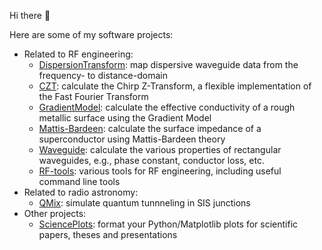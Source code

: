 Hi there 👋

Here are some of my software projects:

- Related to RF engineering:
    - [DispersionTransform](https://github.com/garrettj403/DispersionTransform): map dispersive waveguide data from the frequency- to distance-domain
    - [CZT](https://github.com/garrettj403/CZT): calculate the Chirp Z-Transform, a flexible implementation of the Fast Fourier Transform
    - [GradientModel](https://github.com/garrettj403/GradientModel): calculate the effective conductivity of a rough metallic surface using the Gradient Model
    - [Mattis-Bardeen](https://github.com/garrettj403/Mattis-Bardeen): calculate the surface impedance of a superconductor using Mattis-Bardeen theory
    - [Waveguide](https://github.com/garrettj403/Waveguide): calculate the various properties of rectangular waveguides, e.g., phase constant, conductor loss, etc.
    - [RF-tools](https://github.com/garrettj403/RF-tools): various tools for RF engineering, including useful command line tools
- Related to radio astronomy:
    - [QMix](https://github.com/garrettj403/QMix): simulate quantum tunnneling in SIS junctions
- Other projects:
    - [SciencePlots](https://github.com/garrettj403/SciencePlots): format your Python/Matplotlib plots for scientific papers, theses and presentations
